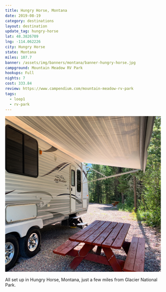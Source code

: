 ```yaml
---
title: Hungry Horse, Montana
date: 2019-08-19
category: destinations
layout: destination
update_tag: hungry-horse
lat: 48.3826709
lng: -114.062226 
city: Hungry Horse
state: Montana
miles: 107.7
banner: /assets/img/banners/montana/banner-hungry-horse.jpg
campground: Mountain Meadow RV Park
hookups: Full
nights: 7
cost: 333.84
review: https://www.campendium.com/mountain-meadow-rv-park
tags:
  - loop1
  - rv-park
---
```


![campsite](/assets/img/destinations/montana/hungry-horse/campsite.jpg)

<p class="text-center">
    All set up in Hungry Horse, Montana, just a few miles from Glacier National Park.
</p>